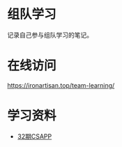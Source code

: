 # 组队学习

记录自己参与组队学习的笔记。


# 在线访问

<https://ironartisan.top/team-learning/>

# 学习资料

* [32期CSAPP](https://github.com/datawhalechina/team-learning-program/blob/master/ComputerSystems/README.md)

